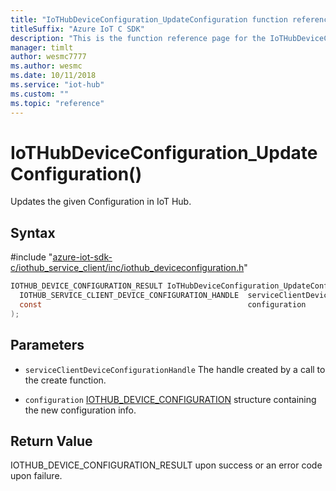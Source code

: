 ```yaml
---                             
title: "IoTHubDeviceConfiguration_UpdateConfiguration function reference | Microsoft Docs" 
titleSuffix: "Azure IoT C SDK"            
description: "This is the function reference page for the IoTHubDeviceConfiguration_UpdateConfiguration() function in the Azure IoT C SDK. This SDK is used with Azure IoT Hub and Azure IoT Hub Device Provisioning Service"            
manager: timlt                 
author: wesmc7777              
ms.author: wesmc               
ms.date: 10/11/2018                    
ms.service: "iot-hub"             
ms.custom: ""                
ms.topic: "reference"        
---                            
```


# IoTHubDeviceConfiguration_UpdateConfiguration()

Updates the given Configuration in IoT Hub.

## Syntax

\#include "[azure-iot-sdk-c/iothub_service_client/inc/iothub_deviceconfiguration.h](../iothub-deviceconfiguration-h.md)"  
```C
IOTHUB_DEVICE_CONFIGURATION_RESULT IoTHubDeviceConfiguration_UpdateConfiguration(
  IOTHUB_SERVICE_CLIENT_DEVICE_CONFIGURATION_HANDLE  serviceClientDeviceConfigurationHandle,
  const                                              configuration
);
```

## Parameters
* `serviceClientDeviceConfigurationHandle` The handle created by a call to the create function. 

* `configuration` [IOTHUB_DEVICE_CONFIGURATION](../iothub-deviceconfiguration-h.md#iothub_device_configuration) structure containing the new configuration info.

## Return Value
IOTHUB_DEVICE_CONFIGURATION_RESULT upon success or an error code upon failure.

